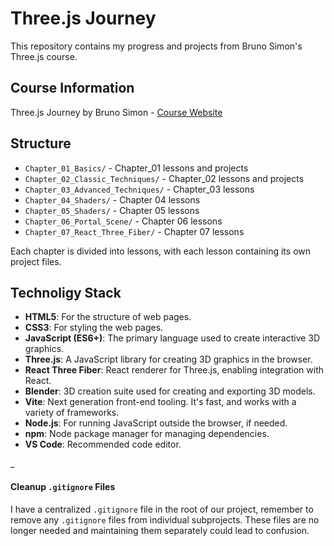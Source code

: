 # Three.js Journey

This repository contains my progress and projects from Bruno Simon's Three.js course.

## Course Information

Three.js Journey by Bruno Simon - [Course Website](https://threejs-journey.com)

## Structure

- `Chapter_01_Basics/` - Chapter_01 lessons and projects
- `Chapter_02_Classic_Techniques/` - Chapter_02 lessons
  and projects
- `Chapter_03_Advanced_Techniques/` - Chapter_03 lessons
- `Chapter_04_Shaders/` - Chapter 04 lessons
- `Chapter_05_Shaders/` - Chapter 05 lessons
- `Chapter_06_Portal_Scene/` - Chapter 06 lessons
- `Chapter_07_React_Three_Fiber/` - Chapter 07 lessons

Each chapter is divided into lessons, with each lesson containing its own project files.

## Technoligy Stack

- **HTML5**: For the structure of web pages.
- **CSS3**: For styling the web pages.
- **JavaScript (ES6+)**: The primary language used to create interactive 3D graphics.
- **Three.js**: A JavaScript library for creating 3D graphics in the browser.
- **React Three Fiber**: React renderer for Three.js, enabling integration with React.
- **Blender**: 3D creation suite used for creating and exporting 3D models.
- **Vite**: Next generation front-end tooling. It's fast, and works with a variety of frameworks.
- **Node.js**: For running JavaScript outside the browser, if needed.
- **npm**: Node package manager for managing dependencies.
- **VS Code**: Recommended code editor.

\_

#### Cleanup `.gitignore` Files

I have a centralized `.gitignore` file in the root of our project, remember to remove any `.gitignore` files from individual subprojects. These files are no longer needed and maintaining them separately could lead to confusion.
